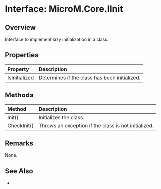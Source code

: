 # Interface: MicroM.Core.IInit
## Overview
Interface to implement lazy initialization in a class.

## Properties
| Property | Description |
|:------------|:-------------|
| IsInitialized | Determines if the class has been initialized. |

## Methods
| Method | Description |
|:------------|:-------------|
| Init() | Initializes the class. |
| CheckInit() | Throws an exception if the class is not initialized. |

## Remarks
None.

## See Also
-
